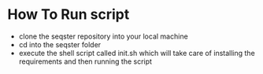 # How To Run script

* clone the seqster repository into your local machine
* cd into the seqster folder
* execute the shell script called init.sh which will take care of installing the requirements and then running the script